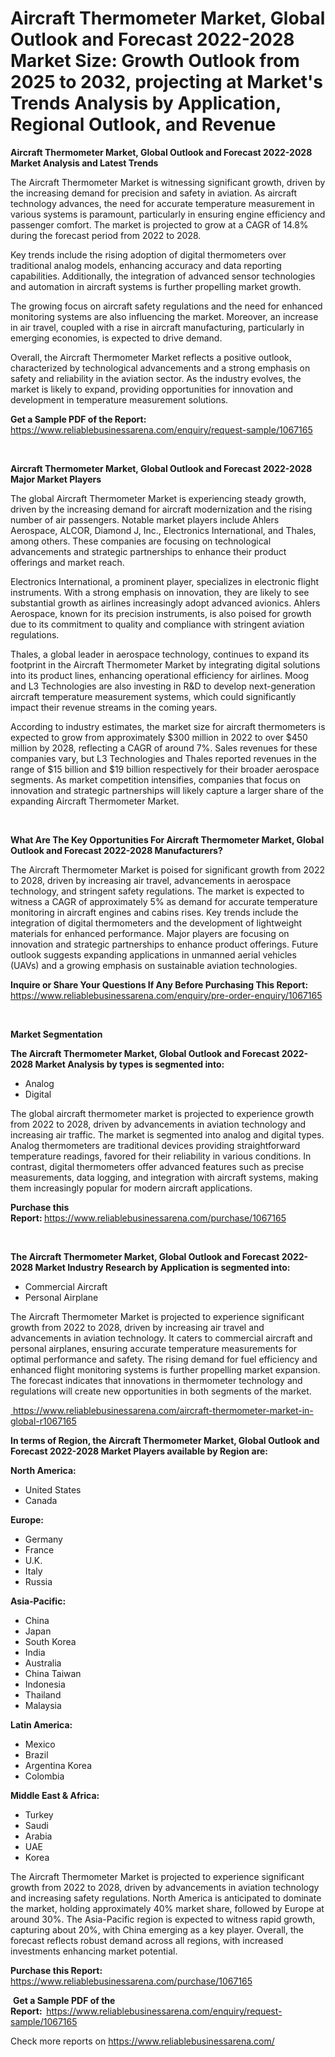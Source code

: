 <p><h1>Aircraft Thermometer Market, Global Outlook and Forecast 2022-2028 Market Size: Growth Outlook from 2025 to 2032, projecting at Market's Trends Analysis by Application, Regional Outlook, and Revenue</h1></p><p><strong>Aircraft Thermometer Market, Global Outlook and Forecast 2022-2028 Market Analysis and Latest Trends</strong></p>
<p><p>The Aircraft Thermometer Market is witnessing significant growth, driven by the increasing demand for precision and safety in aviation. As aircraft technology advances, the need for accurate temperature measurement in various systems is paramount, particularly in ensuring engine efficiency and passenger comfort. The market is projected to grow at a CAGR of 14.8% during the forecast period from 2022 to 2028.</p><p>Key trends include the rising adoption of digital thermometers over traditional analog models, enhancing accuracy and data reporting capabilities. Additionally, the integration of advanced sensor technologies and automation in aircraft systems is further propelling market growth. </p><p>The growing focus on aircraft safety regulations and the need for enhanced monitoring systems are also influencing the market. Moreover, an increase in air travel, coupled with a rise in aircraft manufacturing, particularly in emerging economies, is expected to drive demand. </p><p>Overall, the Aircraft Thermometer Market reflects a positive outlook, characterized by technological advancements and a strong emphasis on safety and reliability in the aviation sector. As the industry evolves, the market is likely to expand, providing opportunities for innovation and development in temperature measurement solutions.</p></p>
<p><strong>Get a Sample PDF of the Report:&nbsp;</strong> <a href="https://www.reliablebusinessarena.com/enquiry/request-sample/1067165?utm_campaign=3121&utm_medium=2&utm_source=Github&utm_content=ia&utm_term=21032025&utm_id=aircraft-thermometer-market-global-outlook-and-forecast-2022-2028">https://www.reliablebusinessarena.com/enquiry/request-sample/1067165</a></p>
<p>&nbsp;</p>
<p><strong>Aircraft Thermometer Market, Global Outlook and Forecast 2022-2028 Major Market Players</strong></p>
<p><p>The global Aircraft Thermometer Market is experiencing steady growth, driven by the increasing demand for aircraft modernization and the rising number of air passengers. Notable market players include Ahlers Aerospace, ALCOR, Diamond J, Inc., Electronics International, and Thales, among others. These companies are focusing on technological advancements and strategic partnerships to enhance their product offerings and market reach.</p><p>Electronics International, a prominent player, specializes in electronic flight instruments. With a strong emphasis on innovation, they are likely to see substantial growth as airlines increasingly adopt advanced avionics. Ahlers Aerospace, known for its precision instruments, is also poised for growth due to its commitment to quality and compliance with stringent aviation regulations.</p><p>Thales, a global leader in aerospace technology, continues to expand its footprint in the Aircraft Thermometer Market by integrating digital solutions into its product lines, enhancing operational efficiency for airlines. Moog and L3 Technologies are also investing in R&D to develop next-generation aircraft temperature measurement systems, which could significantly impact their revenue streams in the coming years.</p><p>According to industry estimates, the market size for aircraft thermometers is expected to grow from approximately $300 million in 2022 to over $450 million by 2028, reflecting a CAGR of around 7%. Sales revenues for these companies vary, but L3 Technologies and Thales reported revenues in the range of $15 billion and $19 billion respectively for their broader aerospace segments. As market competition intensifies, companies that focus on innovation and strategic partnerships will likely capture a larger share of the expanding Aircraft Thermometer Market.</p></p>
<p>&nbsp;</p>
<p><strong>What Are The Key Opportunities For Aircraft Thermometer Market, Global Outlook and Forecast 2022-2028 Manufacturers?</strong></p>
<p><p>The Aircraft Thermometer Market is poised for significant growth from 2022 to 2028, driven by increasing air travel, advancements in aerospace technology, and stringent safety regulations. The market is expected to witness a CAGR of approximately 5% as demand for accurate temperature monitoring in aircraft engines and cabins rises. Key trends include the integration of digital thermometers and the development of lightweight materials for enhanced performance. Major players are focusing on innovation and strategic partnerships to enhance product offerings. Future outlook suggests expanding applications in unmanned aerial vehicles (UAVs) and a growing emphasis on sustainable aviation technologies.</p></p>
<p><strong>Inquire or Share Your Questions If Any Before Purchasing This Report:</strong> <a href="https://www.reliablebusinessarena.com/enquiry/pre-order-enquiry/1067165?utm_campaign=3121&utm_medium=2&utm_source=Github&utm_content=ia&utm_term=21032025&utm_id=aircraft-thermometer-market-global-outlook-and-forecast-2022-2028">https://www.reliablebusinessarena.com/enquiry/pre-order-enquiry/1067165</a></p>
<p>&nbsp;</p>
<p><strong>Market Segmentation</strong></p>
<p><strong>The Aircraft Thermometer Market, Global Outlook and Forecast 2022-2028 Market Analysis by types is segmented into:</strong></p>
<p><ul><li>Analog</li><li>Digital</li></ul></p>
<p><p>The global aircraft thermometer market is projected to experience growth from 2022 to 2028, driven by advancements in aviation technology and increasing air traffic. The market is segmented into analog and digital types. Analog thermometers are traditional devices providing straightforward temperature readings, favored for their reliability in various conditions. In contrast, digital thermometers offer advanced features such as precise measurements, data logging, and integration with aircraft systems, making them increasingly popular for modern aircraft applications.</p></p>
<p><strong>Purchase this Report:&nbsp;</strong><a href="https://www.reliablebusinessarena.com/purchase/1067165?utm_campaign=3121&utm_medium=2&utm_source=Github&utm_content=ia&utm_term=21032025&utm_id=aircraft-thermometer-market-global-outlook-and-forecast-2022-2028">https://www.reliablebusinessarena.com/purchase/1067165</a></p>
<p>&nbsp;</p>
<p><strong>The Aircraft Thermometer Market, Global Outlook and Forecast 2022-2028 Market Industry Research by Application is segmented into:</strong></p>
<p><ul><li>Commercial Aircraft</li><li>Personal Airplane</li></ul></p>
<p><p>The Aircraft Thermometer Market is projected to experience significant growth from 2022 to 2028, driven by increasing air travel and advancements in aviation technology. It caters to commercial aircraft and personal airplanes, ensuring accurate temperature measurements for optimal performance and safety. The rising demand for fuel efficiency and enhanced flight monitoring systems is further propelling market expansion. The forecast indicates that innovations in thermometer technology and regulations will create new opportunities in both segments of the market.</p></p>
<p><a href="https://www.reliablebusinessarena.com/aircraft-thermometer-market-in-global-r1067165?utm_campaign=3121&utm_medium=2&utm_source=Github&utm_content=ia&utm_term=21032025&utm_id=aircraft-thermometer-market-global-outlook-and-forecast-2022-2028">&nbsp;https://www.reliablebusinessarena.com/aircraft-thermometer-market-in-global-r1067165</a></p>
<p><strong>In terms of Region, the Aircraft Thermometer Market, Global Outlook and Forecast 2022-2028 Market Players available by Region are:</strong></p>
<p>
    <p> <strong> North America: </strong>
        <ul>
            <li>United States</li>
            <li>Canada</li>
        </ul>
        </p> 
    <p> <strong> Europe: </strong>
        <ul>
            <li>Germany</li>
            <li>France</li>
            <li>U.K.</li>
            <li>Italy</li>
            <li>Russia</li>
        </ul>
        </p> 
    <p> <strong> Asia-Pacific: </strong>
        <ul>
            <li>China</li>
            <li>Japan</li>
            <li>South Korea</li>
            <li>India</li>
            <li>Australia</li>
            <li>China Taiwan</li>
            <li>Indonesia</li>
            <li>Thailand</li>
            <li>Malaysia</li>
        </ul>
        </p> 
    <p> <strong> Latin America: </strong>
        <ul>
            <li>Mexico</li>
            <li>Brazil</li>
            <li>Argentina Korea</li>
            <li>Colombia</li>
        </ul>
        </p> 
    <p> <strong> Middle East & Africa: </strong>
        <ul>
            <li>Turkey</li>
            <li>Saudi</li>
            <li>Arabia</li>
            <li>UAE</li>
            <li>Korea</li>
        </ul>
    </p>
    </p>
<p><p>The Aircraft Thermometer Market is projected to experience significant growth from 2022 to 2028, driven by advancements in aviation technology and increasing safety regulations. North America is anticipated to dominate the market, holding approximately 40% market share, followed by Europe at around 30%. The Asia-Pacific region is expected to witness rapid growth, capturing about 20%, with China emerging as a key player. Overall, the forecast reflects robust demand across all regions, with increased investments enhancing market potential.</p></p>
<p><strong>Purchase this Report: </strong><a href="https://www.reliablebusinessarena.com/purchase/1067165?utm_campaign=3121&utm_medium=2&utm_source=Github&utm_content=ia&utm_term=21032025&utm_id=aircraft-thermometer-market-global-outlook-and-forecast-2022-2028">https://www.reliablebusinessarena.com/purchase/1067165</a></p>
<p>&nbsp;<strong>Get a Sample PDF of the Report:&nbsp;&nbsp;</strong><a href="https://www.reliablebusinessarena.com/enquiry/request-sample/1067165?utm_campaign=3121&utm_medium=2&utm_source=Github&utm_content=ia&utm_term=21032025&utm_id=aircraft-thermometer-market-global-outlook-and-forecast-2022-2028">https://www.reliablebusinessarena.com/enquiry/request-sample/1067165</a></p>
<p><strong></strong></p>
<p>Check more reports on <a href="https://www.reliablebusinessarena.com/?utm_campaign=3121&utm_medium=2&utm_source=Github&utm_content=ia&utm_term=21032025&utm_id=aircraft-thermometer-market-global-outlook-and-forecast-2022-2028">https://www.reliablebusinessarena.com/</a></p>